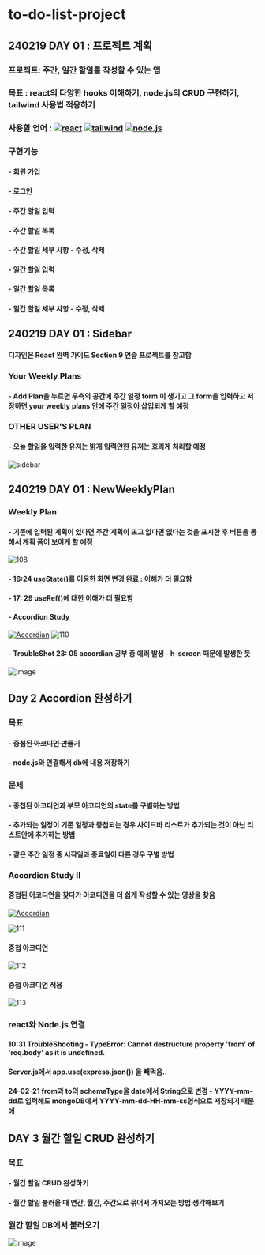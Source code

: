 # to-do-list-project

## 240219 DAY 01 : 프로젝트 계획

### 프로젝트: 주간, 일간 할일를 작성할 수 있는 앱

### 목표 : react의 다양한 hooks 이해하기, node.js의 CRUD 구현하기, tailwind 사용법 적응하기

### 사용할 언어 : [![react ](https://img.shields.io/badge/react-61DAFB?style=flat&logo=React&logoColor=white)]() [![tailwind](https://img.shields.io/badge/tailwind-06B6D4?style=flat&logo=TailwindCSS&logoColor=white)]() [![node.js](https://img.shields.io/badge/node.js-339933?style=flat&logo=Node.js&logoColor=white)]()

### 구현기능

#### - 회원 가입

#### - 로그인

#### - 주간 할일 입력

#### - 주간 할일 목록

#### - 주간 할일 세부 사항 - 수정, 삭제

#### - 일간 할일 입력

#### - 일간 할일 목록

#### - 일간 할일 세부 사항 - 수정, 삭제

## 240219 DAY 01 : Sidebar

#### 디자인은 React 완벽 가이드 Section 9 연습 프로젝트를 참고함

### Your Weekly Plans

#### - Add Plan을 누르면 우측의 공간에 주간 일정 form 이 생기고 그 form을 입력하고 저장하면 your weekly plans 안에 주간 일정이 삽입되게 할 예정

### OTHER USER'S PLAN

#### - 오늘 할일을 입력한 유저는 밝게 입력안한 유저는 흐리게 처리할 예정

![sidebar](https://github.com/narahub123/to-do-list-project/assets/93567002/64cef948-c121-4281-8c99-e25106e9b152)

## 240219 DAY 01 : NewWeeklyPlan

### Weekly Plan

#### - 기존에 입력된 계획이 있다면 주간 계획이 뜨고 없다면 없다는 것을 표시한 후 버튼을 통해서 계획 폼이 보이게 할 예정

![108](https://github.com/narahub123/to-do-list-project/assets/93567002/88cf996d-1717-47ea-b829-03a47a18fcfe)

#### - 16:24 useState()를 이용한 화면 변경 완료 : 이해가 더 필요함

#### - 17: 29 useRef()에 대한 이해가 더 필요함

#### - Accordion Study

[![Accordian](https://img.youtube.com/vi/dciqfn6vRxc/0.jpg)](https://www.youtube.com/watch?v=dciqfn6vRxc)
![110](https://github.com/narahub123/to-do-list-project/assets/93567002/b8fc1d9a-65be-4f2e-a96d-2204e70eb4af)

#### - TroubleShot 23: 05 accordian 공부 중 에러 발생 - h-screen 때문에 발생한 듯

![image](https://github.com/narahub123/to-do-list-project/assets/93567002/971a3c29-d475-4e50-a015-15d9c3696884)

## Day 2 Accordion 완성하기

### 목표

#### - ~~중첩된 아코디언 만들기~~

#### - node.js와 연결해서 db에 내용 저장하기

### 문제

#### - 중첩된 아코디언과 부모 아코디언의 state를 구별하는 방법

#### - 추가되는 일정이 기존 일정과 중첩되는 경우 사이드바 리스트가 추가되는 것이 아닌 리스트안에 추가하는 방법

#### - 같은 주간 일정 중 시작일과 종료일이 다른 경우 구별 방법

### Accordion Study II

#### 중첩된 아코디언을 찾다가 아코디언을 더 쉽게 작성할 수 있는 영상을 찾음

[![Accordian](https://img.youtube.com/vi/oOXExNA8A48/0.jpg)](https://www.youtube.com/watch?v=oOXExNA8A48)

![111](https://github.com/narahub123/to-do-list-project/assets/93567002/814152e4-4856-40d0-be92-6c5315f3f655)

#### 중첩 아코디언

![112](https://github.com/narahub123/to-do-list-project/assets/93567002/d3f3067b-8329-402c-ad0a-c705659d188e)

#### 중첩 아코디언 적용

![113](https://github.com/narahub123/to-do-list-project/assets/93567002/f5b38345-c27e-4eff-bfe0-85d44bc7b938)

### react와 Node.js 연결

#### 10:31 TroubleShooting - TypeError: Cannot destructure property 'from' of 'req.body' as it is undefined.

#### Server.js에서 app.use(express.json()) 을 빼먹음..

#### 24-02-21 from과 to의 schemaType을 date에서 String으로 변경 - YYYY-mm-dd로 입력해도 mongoDB에서 YYYY-mm-dd-HH-mm-ss형식으로 저장되기 때문에

## DAY 3 월간 할일 CRUD 완성하기

### 목표

#### - 월간 할일 CRUD 완성하기

#### - 월간 할일 불러올 때 연간, 월간, 주간으로 묶어서 가져오는 방법 생각해보기

### 월간 할일 DB에서 불러오기

![image](https://github.com/narahub123/to-do-list-project/assets/93567002/4bd7eb06-125c-4687-8bf2-7113b603e160)
